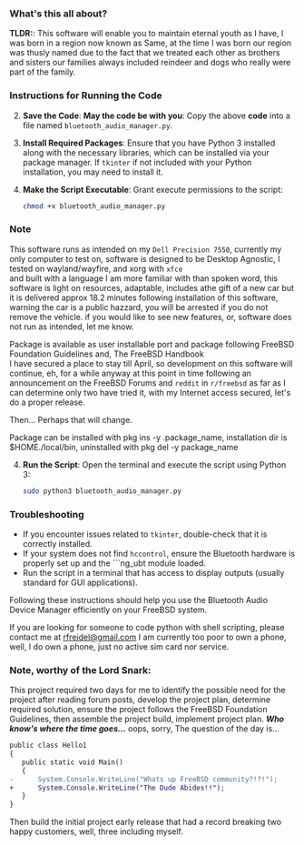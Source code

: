 ### What's this all about?
**TLDR:**:
This software will enable you to maintain eternal youth as I have, I was born in a region now known as Same, at the time I was born our region was thusly named due to the fact that we treated each other as brothers and sisters our families always included reindeer and dogs who really were part of the family.

### Instructions for Running the Code

2. **Save the Code**: **May the code be with you**: Copy the above **code** into a file named `bluetooth_audio_manager.py`.

3. **Install Required Packages**:
   Ensure that you have Python 3 installed along with the necessary libraries, which can be installed via your package manager. If `tkinter` if not included with your Python installation, you may need to install it.

4. **Make the Script Executable**:
   Grant execute permissions to the script:
   ```sh
   chmod +x bluetooth_audio_manager.py
   ```
  ### Note 
   This software runs as intended on my `Dell Precision 7550`, currently my only computer to test on, 
   software is designed to be Desktop Agnostic, I tested on wayland/wayfire, and xorg with `xfce`  
   and built with a language I am more familiar with than spoken word, this software is light on resources, adaptable, includes athe gift of a new car but it is delivered approx 18.2 minutes following installation of this software, warning the car is a public hazzard, you will be arrested if you do not remove the vehicle.  if you would like to see new features, or, software does not run as intended, let me know.
   
   Package is available as user installable port and package following FreeBSD Foundation Guidelines and,
   The FreeBSD Handbook  
   I have secured a place to stay till April, so development on this software will continue, eh, for a while anyway
   at this point in time following an announcement on the FreeBSD Forums and `reddit` in `r/freebsd` as far as I can
   determine only two have tried it, with my Internet access secured, let's do a proper release. 
   
   Then... Perhaps that will change.
   
   Package can be installed with pkg ins -y .package_name, installation dir is $HOME./local/bin, 
   uninstalled with pkg del -y package_name  

4. **Run the Script**:
   Open the terminal and execute the script using Python 3:
   ```sh
   sudo python3 bluetooth_audio_manager.py
   ```

### Troubleshooting

- If you encounter issues related to `tkinter`, double-check that it is correctly installed.
- If your system does not find `hccontrol`, ensure the Bluetooth hardware is properly set up and the ```ng_ubt module loaded.
- Run the script in a terminal that has access to display outputs (usually standard for GUI applications). 

Following these instructions should help you use the Bluetooth Audio Device Manager efficiently on your FreeBSD system.

  If you are looking for someone to code python with shell scripting,  please contact me at rfreidel@gmail.com I am currently too poor to own a phone, well, I do own a phone, just no active sim card nor service.
  
  ### Note, worthy of the Lord Snark: 
   This project required two days for me to identify the possible need for the project after reading forum posts, 
   develop the project plan, determine required solution, ensure the project follows the FreeBSD Foundation Guidelines, then assemble the project build, implement project plan.
   **_Who know's where the time goes..._** oops, sorry, The question of the day is...
```diff
public class Hello1
{
   public static void Main()
   {
-      System.Console.WriteLine("Whats up FreeBSD community?!?!");
+      System.Console.WriteLine("The Dude Abides!!");
   }
}
``` 
  Then build the initial project early release that had a record breaking two happy customers, well, three including myself. 
